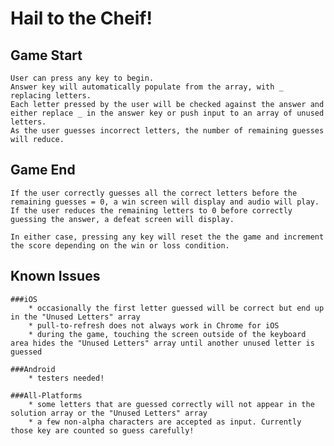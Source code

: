 # Hail to the Cheif!

## Game Start
	User can press any key to begin. 
	Answer key will automatically populate from the array, with _ replacing letters.
	Each letter pressed by the user will be checked against the answer and either replace _ in the answer key or push input to an array of unused letters.
	As the user guesses incorrect letters, the number of remaining guesses will reduce.

## Game End
	If the user correctly guesses all the correct letters before the remaining guesses = 0, a win screen will display and audio will play.
	If the user reduces the remaining letters to 0 before correctly guessing the answer, a defeat screen will display.

	In either case, pressing any key will reset the the game and increment the score depending on the win or loss condition.

## Known Issues
	###iOS
		* occasionally the first letter guessed will be correct but end up in the "Unused Letters" array
		* pull-to-refresh does not always work in Chrome for iOS
		* during the game, touching the screen outside of the keyboard area hides the "Unused Letters" array until another unused letter is guessed

	###Android
		* testers needed!

	###All-Platforms
		* some letters that are guessed correctly will not appear in the solution array or the "Unused Letters" array
		* a few non-alpha characters are accepted as input. Currently those key are counted so guess carefully!